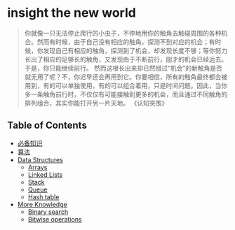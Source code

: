 # insight the new world

>你就像一只无法停止爬行的小虫子，不停地用你的触角去触碰周围的各种机会。然而有时候，由于自己没有相应的触角，探测不到对应的机会；有时候，你发现自己有相应的触角，探测到了机会，却发现长度不够；等你努力长出了相应的足够长的触角，又发现由于不断前行，刚才的机会已经远去。于是，你只能继续前行。
然而这根长出来却已然错过“机会”的新触角是否就无用了呢？不，你迟早还会再用到它。你要相信，所有的触角最终都会被用到，有的可以单独使用，有的可以组合着用，只是时间问题。因此，当你多一条触角前行时，不仅仅有可能接触到更多的机会，而且通过不同触角的排列组合，其实你能打开另一片天地。                《认知突围》

## Table of Contents
- [必备知识](#必备知识)
- [算法](#算法)
- [Data Structures](#date-structures)
    - [Arrays](#arrays)
    - [Linked Lists](#linked-lists)
    - [Stack](#stack)
    - [Queue](#queue)
    - [Hash table](#hash-table)
- [More Knowledge](#more-knowledge)
    - [Binary search](#binary-search)
    - [Bitwise operations](#bitwise-operations)
    
